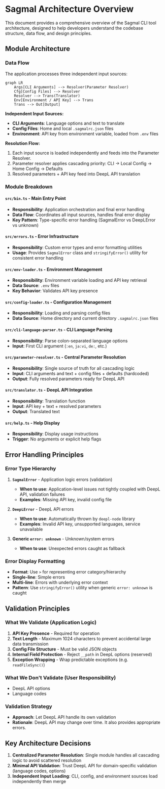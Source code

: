 # Sagmal Architecture Overview

This document provides a comprehensive overview of the Sagmal CLI tool architecture, designed to help developers understand the codebase structure, data flow, and design principles.

## Module Architecture

### Data Flow

The application processes three independent input sources:

```mermaid
graph LR
    Args[CLI Arguments] --> Resolver(Parameter Resolver)
    Cfg[Config Files] --> Resolver
    Resolver --> Trans(Translator)
    Env[Environment / API Key] --> Trans
    Trans --> Out[Output]
```

**Independent Input Sources:**
- **CLI Arguments**: Language options and text to translate
- **Config Files**: Home and local `.sagmalrc.json` files
- **Environment**: API key from environment variable, loaded from `.env` files

**Resolution Flow:**
1. Each input source is loaded independently and feeds into the Parameter Resolver.
2. Parameter resolver applies cascading priority: CLI → Local Config → Home Config → Defaults
3. Resolved parameters + API key feed into DeepL API translation

### Module Breakdown

#### `src/bin.ts` - Main Entry Point
- **Responsibility**: Application orchestration and final error handling
- **Data Flow**: Coordinates all input sources, handles final error display
- **Key Pattern**: Type-specific error handling (SagmalError vs DeepLError vs unknown)

#### `src/errors.ts` - Error Infrastructure
- **Responsibility**: Custom error types and error formatting utilities
- **Usage**: Provides `SagmalError` class and `stringifyError()` utility for consistent error handling

#### `src/env-loader.ts` - Environment Management
- **Responsibility**: Environment variable loading and API key retrieval
- **Data Source**: `.env` files
- **Key Behavior**: Validates API key presence

#### `src/config-loader.ts` - Configuration Management
- **Responsibility**: Loading and parsing config files
- **Data Source**: Home directory and current directory `.sagmalrc.json` files

#### `src/cli-language-parser.ts` - CLI Language Parsing
- **Responsibility**: Parse colon-separated language options
- **Input**: First CLI argument (`:en`, `ja:vi`, `de:`, etc.)

#### `src/parameter-resolver.ts` - Central Parameter Resolution
- **Responsibility**: Single source of truth for all cascading logic
- **Input**: CLI arguments and text + config files + defaults (hardcoded)
- **Output**: Fully resolved parameters ready for DeepL API

#### `src/translator.ts` - DeepL API Integration
- **Responsibility**: Translation function
- **Input**: API key + text + resolved parameters
- **Output**: Translated text

#### `src/help.ts` - Help Display
- **Responsibility**: Display usage instructions
- **Trigger**: No arguments or explicit help flags

## Error Handling Principles

### Error Type Hierarchy

1. **`SagmalError`** - Application logic errors (validation)
   - **When to use**: Application-level issues not tightly coupled with DeepL API, validation failures
   - **Examples**: Missing API key, invalid config file

2. **`DeepLError`** - DeepL API errors
   - **When to use**: Automatically thrown by `deepl-node` library
   - **Examples**: Invalid API key, unsupported languages, service unavailable

3. **Generic `error: unknown`** - Unknown/system errors
   - **When to use**: Unexpected errors caught as fallback

### Error Display Formatting

- **Format**: Use `>` for representing error category/hierarchy
- **Single-line**: Simple errors
- **Multi-line**: Errors with underlying error context
- **Pattern**: Use `stringifyError()` utility when generic `error: unknown` is caught

## Validation Principles

### What We Validate (Application Logic)

1. **API Key Presence** - Required for operation
2. **Text Length** - Maximum 1024 characters to prevent accidental large data transmission
3. **Config File Structure** - Must be valid JSON objects
4. **Internal Field Protection** - Reject `__path` in DeepL options (reserved)
5. **Exception Wrapping** - Wrap predictable exceptions (e.g. `readFileSync()`)

### What We Don't Validate (User Responsibility)

- DeepL API options
- Language codes

### Validation Strategy

- **Approach**: Let DeepL API handle its own validation
- **Rationale**: DeepL API may change over time. It also provides appropriate errors.

## Key Architecture Decisions

1. **Centralized Parameter Resolution**: Single module handles all cascading logic to avoid scattered resolution
2. **Minimal API Validation**: Trust DeepL API for domain-specific validation (language codes, options)
3. **Independent Input Loading**: CLI, config, and environment sources load independently then merge

